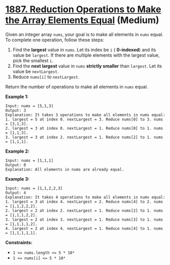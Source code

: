 # [1887. Reduction Operations to Make the Array Elements Equal][link] (Medium)

[link]: https://leetcode.com/problems/reduction-operations-to-make-the-array-elements-equal/

Given an integer array `nums`, your goal is to make all elements in `nums` equal. To complete one
operation, follow these steps:

1. Find the **largest** value in `nums`. Let its index be `i` ( **0-indexed**) and its value be
`largest`. If there are multiple elements with the largest value, pick the smallest `i`.
2. Find the **next largest** value in `nums` **strictly smaller** than `largest`. Let its value be
`nextLargest`.
3. Reduce `nums[i]` to `nextLargest`.

Return the number of operations to make all elements in  `nums` equal.

**Example 1:**

```
Input: nums = [5,1,3]
Output: 3
Explanation: It takes 3 operations to make all elements in nums equal:
1. largest = 5 at index 0. nextLargest = 3. Reduce nums[0] to 3. nums = [3,1,3].
2. largest = 3 at index 0. nextLargest = 1. Reduce nums[0] to 1. nums = [1,1,3].
3. largest = 3 at index 2. nextLargest = 1. Reduce nums[2] to 1. nums = [1,1,1].
```

**Example 2:**

```
Input: nums = [1,1,1]
Output: 0
Explanation: All elements in nums are already equal.
```

**Example 3:**

```
Input: nums = [1,1,2,2,3]
Output: 4
Explanation: It takes 4 operations to make all elements in nums equal:
1. largest = 3 at index 4. nextLargest = 2. Reduce nums[4] to 2. nums = [1,1,2,2,2].
2. largest = 2 at index 2. nextLargest = 1. Reduce nums[2] to 1. nums = [1,1,1,2,2].
3. largest = 2 at index 3. nextLargest = 1. Reduce nums[3] to 1. nums = [1,1,1,1,2].
4. largest = 2 at index 4. nextLargest = 1. Reduce nums[4] to 1. nums = [1,1,1,1,1].
```

**Constraints:**

- `1 <= nums.length <= 5 * 10⁴`
- `1 <= nums[i] <= 5 * 10⁴`
